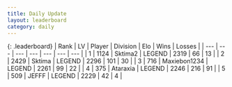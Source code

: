 ```yaml
---
title: Daily Update
layout: leaderboard
category: daily
---
```


{: .leaderboard}
| Rank | LV | Player | Division | Elo | Wins | Losses |
| --- | --- | --- | --- | --- | --- | --- |
| <span data-change="0">1</span> | 1124 | <span title="ID: 402846">Sktima2</span> | LEGEND | <span data-change="0">2319</span> | <span data-change="0">66</span> | <span data-change="0">13</span> |
| <span data-change="1">2</span> | 2429 | <span title="ID: 353063">Sktima</span> | LEGEND | <span data-change="17">2296</span> | <span data-change="3">101</span> | <span data-change="0">30</span> |
| <span data-change="1">3</span> | 716 | <span title="ID: 410122">Maxiebon1234</span> | LEGEND | <span data-change="-13">2261</span> | <span data-change="0">99</span> | <span data-change="1">22</span> |
| <span data-change="1">4</span> | 375 | <span title="ID: 745153">Ataraxia</span> | LEGEND | <span data-change="14">2246</span> | <span data-change="4">216</span> | <span data-change="1">91</span> |
| <span data-change="1">5</span> | 509 | <span title="ID: 488585">JEFFF</span> | LEGEND | <span data-change="0">2229</span> | <span data-change="0">42</span> | <span data-change="0">4</span> |